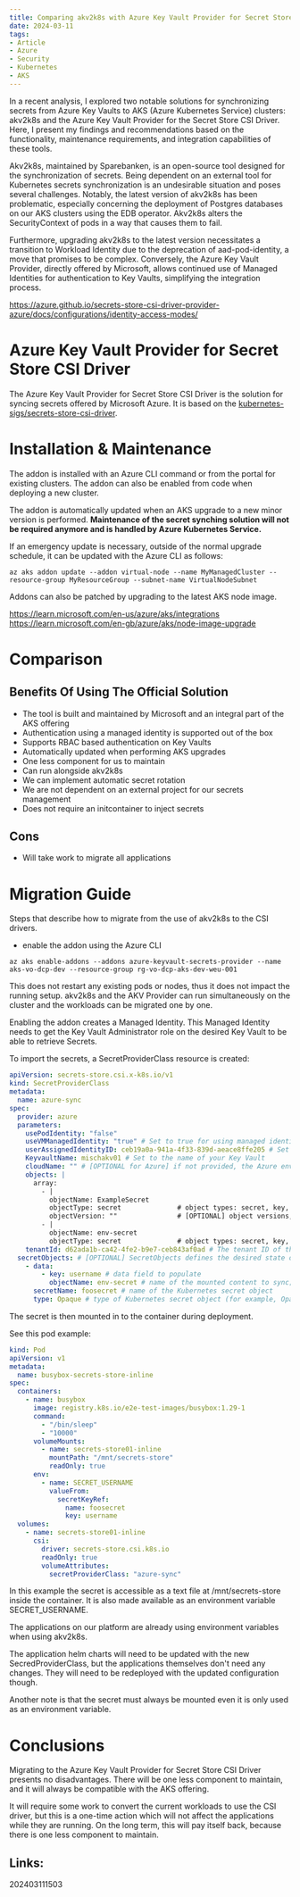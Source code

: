 ```yaml
---
title: Comparing akv2k8s with Azure Key Vault Provider for Secret Store CSI Driver
date: 2024-03-11
tags:
- Article
- Azure
- Security
- Kubernetes
- AKS
---
```


In a recent analysis, I explored two notable solutions for synchronizing secrets from Azure Key Vaults to AKS (Azure Kubernetes Service) clusters: akv2k8s and the Azure Key Vault Provider for the Secret Store CSI Driver. Here, I present my findings and recommendations based on the functionality, maintenance requirements, and integration capabilities of these tools.

Akv2k8s, maintained by Sparebanken, is an open-source tool designed for the synchronization of secrets. Being dependent on an external tool for Kubernetes secrets synchronization is an undesirable situation and poses several challenges. Notably, the latest version of akv2k8s has been problematic, especially concerning the deployment of Postgres databases on our AKS clusters using the EDB operator. Akv2k8s alters the SecurityContext of pods in a way that causes them to fail.

Furthermore, upgrading akv2k8s to the latest version necessitates a transition to Workload Identity due to the deprecation of aad-pod-identity, a move that promises to be complex. Conversely, the Azure Key Vault Provider, directly offered by Microsoft, allows continued use of Managed Identities for authentication to Key Vaults, simplifying the integration process.

https://azure.github.io/secrets-store-csi-driver-provider-azure/docs/configurations/identity-access-modes/

# Azure Key Vault Provider for Secret Store CSI Driver

The Azure Key Vault Provider for Secret Store CSI Driver is the solution for syncing secrets offered by Microsoft Azure. It is based on the [kubernetes-sigs/secrets-store-csi-driver](https://github.com/kubernetes-sigs/secrets-store-csi-driver).

# Installation & Maintenance

The addon is installed with an Azure CLI command or from the portal for existing clusters. The addon can also be enabled from code when deploying a new cluster.

The addon is automatically updated when an AKS upgrade to a new minor version is performed. **Maintenance of the secret synching solution will not be required anymore and is handled by Azure Kubernetes Service.**

If an emergency update is necessary, outside of the normal upgrade schedule, it can be updated with the Azure CLI as follows:

`az aks addon update --addon virtual-node --name MyManagedCluster --resource-group MyResourceGroup --subnet-name VirtualNodeSubnet`

Addons can also be patched by upgrading to the latest AKS node image.

https://learn.microsoft.com/en-us/azure/aks/integrations
https://learn.microsoft.com/en-gb/azure/aks/node-image-upgrade

# Comparison

## Benefits Of Using The Official Solution

* The tool is built and maintained by Microsoft and an integral part of the AKS offering
* Authentication using a managed identity is supported out of the box
* Supports RBAC based authentication on Key Vaults
* Automatically updated when performing AKS upgrades
* One less component for us to maintain
* Can run alongside akv2k8s
* We can implement automatic secret rotation
* We are not dependent on an external project for our secrets management
* Does not require an initcontainer to inject secrets

## Cons

* Will take work to migrate all applications

# Migration Guide

Steps that describe how to migrate from the use of akv2k8s to the CSI drivers.

* enable the addon using the Azure CLI

`az aks enable-addons --addons azure-keyvault-secrets-provider --name aks-vo-dcp-dev --resource-group rg-vo-dcp-aks-dev-weu-001`

This does not restart any existing pods or nodes, thus it does not impact the running setup. akv2k8s and the AKV Provider can run simultaneously on the cluster and the workloads can be migrated one by one.

Enabling the addon creates a Managed Identity. This Managed Identity needs to get the Key Vault Administrator role on the desired Key Vault to be able to retrieve Secrets.

To import the secrets, a SecretProviderClass resource is created:

```yaml
apiVersion: secrets-store.csi.x-k8s.io/v1
kind: SecretProviderClass
metadata:
  name: azure-sync
spec:
  provider: azure
  parameters:
    usePodIdentity: "false"
    useVMManagedIdentity: "true" # Set to true for using managed identity
    userAssignedIdentityID: ceb19a0a-941a-4f33-839d-aeace8ffe205 # Set the clientID of the user-assigned managed identity to use
    KeyvaultName: mischakv01 # Set to the name of your Key Vault
    cloudName: "" # [OPTIONAL for Azure] if not provided, the Azure environment defaults to AzurePublicCloud
    objects: |
      array:
        - |
          objectName: ExampleSecret
          objectType: secret              # object types: secret, key, or cert
          objectVersion: ""               # [OPTIONAL] object versions, default to latest if empty
        - |
          objectName: env-secret
          objectType: secret              # object types: secret, key, or cert
    tenantId: d62ada1b-ca42-4fe2-b9e7-ceb843af0ad # The tenant ID of the key vault
  secretObjects: # [OPTIONAL] SecretObjects defines the desired state of synced Kubernetes secret objects
    - data:
        - key: username # data field to populate
          objectName: env-secret # name of the mounted content to sync; this could be the object name or the object alias
      secretName: foosecret # name of the Kubernetes secret object
      type: Opaque # type of Kubernetes secret object (for example, Opaque, kubernetes.io/tls)

```

The secret is then mounted in to the container during deployment. 

See this pod example:

```yaml
kind: Pod
apiVersion: v1
metadata:
  name: busybox-secrets-store-inline
spec:
  containers:
    - name: busybox
      image: registry.k8s.io/e2e-test-images/busybox:1.29-1
      command:
        - "/bin/sleep"
        - "10000"
      volumeMounts:
        - name: secrets-store01-inline
          mountPath: "/mnt/secrets-store"
          readOnly: true
      env:
        - name: SECRET_USERNAME
          valueFrom:
            secretKeyRef:
              name: foosecret
              key: username
  volumes:
    - name: secrets-store01-inline
      csi:
        driver: secrets-store.csi.k8s.io
        readOnly: true
        volumeAttributes:
          secretProviderClass: "azure-sync"
```

In this example the secret is accessible as a text file at /mnt/secrets-store inside the container. It is also made available as an environment variable SECRET_USERNAME.

The applications on our platform are already using environment variables when using akv2k8s.

The application helm charts will need to be updated with the new SecredProviderClass, but the applications themselves don't need any changes. They will need to be redeployed with the updated configuration though.

Another note is that the secret must always be mounted even it is only used as an environment variable.

# Conclusions

Migrating to the Azure Key Vault Provider for Secret Store CSI Driver presents no disadvantages. There will be one less component to maintain, and it will always be compatible with the AKS offering.

It will require some work to convert the current workloads to use the CSI driver, but this is a one-time action which will not affect the applications while they are running. On the long term, this will pay itself back, because there is one less component to maintain.

## Links:

202403111503

